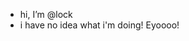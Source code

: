 - hi, I’m @lock
- i have no idea what i'm doing! Eyoooo!
<!---
- i have a few goals here, to become proficient in a few different things
  - javascript (and typescript)
  - rust
  - enough http and css to understand what i'm looking at!
- i’m looking to collaborate on stuff! and things! i have no strong feelings one way or the other
- reach me at lock.lynch@gmail.com
- tehe :3
--->
